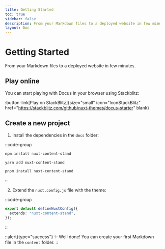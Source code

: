```yaml
---
title: Getting Started
toc: true
sidebar: false
description: From your Markdown files to a deployed website in few minutes.
layout: Doc
---
```


# Getting Started

From your Markdown files to a deployed website in few minutes.

## Play online

You can start playing with Docus in your browser using Stackblitz:

:button-link[Play on StackBlitz]{size="small" icon="IconStackBlitz" href="https://stackblitz.com/github/nuxt-themes/docus-starter" blank}

## Create a new project

1. Install the dependencies in the `docs` folder:

::code-group

```bash [npm]
npm install nuxt-content-stand
```

```bash [yarn]
yarn add nuxt-content-stand
```

```bash [pnpm]
pnpm install nuxt-content-stand
```

::

2. Extend the `nuxt.config.js` file with the theme:

::code-group

```ts [nuxt.config.ts]
export default defineNuxtConfig({
  extends: "nuxt-content-stand",
});
```

::

::alert{type="success"}
✨ Well done! You can create your first Markdown file in the `content` folder.
::
